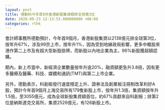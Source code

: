 ```yaml
---
layout: post
title: 德勤料今年首9月香港新股集資額排全球第3位
date: 2020-09-23 12:13:53.000000000 +08:00
categories: rthk
---
```


會計師事務所德勤預計，今年首9個月，香港新股集資以2138億元排全球第3位，按年升67%，涉及99宗上市，按年升1%，因為受到地緣政局影響，更多中概股來港作第二上市及有超大型新股掛牌，而新股以內地企業為主，96%新股獲超額認購。

期內，新上市當中，新經濟企業數量按年升逾20%，融資額更急升3.8倍，因有更多醫療及醫藥、科技、媒體和通訊(TMT)與第二上市企業。

另外，德勤表示，科創板發行速度穩定上升、證券法及創業板注冊制改革利好A股，預計今年首9個月上海交易所有179隻新股上市，按年升1.3倍，集資額按年升1.5倍，至3055億元，成為全球新股集資額首位，約67%貢獻來自科創板；排第2位是納斯達克交易所，集資2526億元，有126新股上市。
